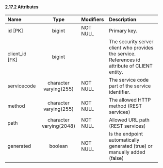 #### 2.17.2 Attributes

| Name           | Type           | Modifiers   | Description     |
|:-------------- |:--------------:|:----------- |:----------------|
| id [PK]        | bigint         | NOT NULL    | Primary key.    |
| client_id [FK] | bigint         |         | The security server client who provides the service. References id attribute of CLIENT entity.          |
| servicecode    | character varying(255)  | NOT NULL | The service code part of the service identifier. |
| method         | character varying(255)  | NOT NULL | The allowed HTTP method (REST services) |
| path           | character varying(2048) | NOT NULL | Allowed URL path (REST services) |
| generated      | boolean        | NOT NULL | Is the endpoint automatically generated (true) or manually added (false) |